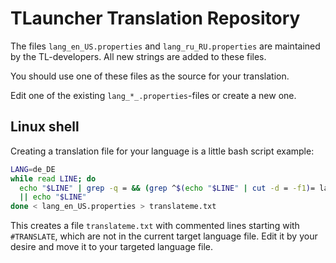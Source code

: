 # TLauncher Translation Repository
The files `lang_en_US.properties` and `lang_ru_RU.properties` are maintained by the TL-developers.
All new strings are added to these files.

You should use one of these files as the source for your translation.

Edit one of the existing `lang_*_.properties`-files or create a new one.

## Linux shell
Creating a translation file for your language is a little bash script example:

```bash
LANG=de_DE
while read LINE; do
  echo "$LINE" | grep -q = && (grep ^$(echo "$LINE" | cut -d = -f1)= lang_${LANG}.properties || echo "#TRANSLATE $LINE")\
  || echo "$LINE"
done < lang_en_US.properties > translateme.txt
```

This creates a file `translateme.txt` with commented lines starting with `#TRANSLATE`, which are not in the current target language file. Edit it by your desire and move it to your targeted language file.